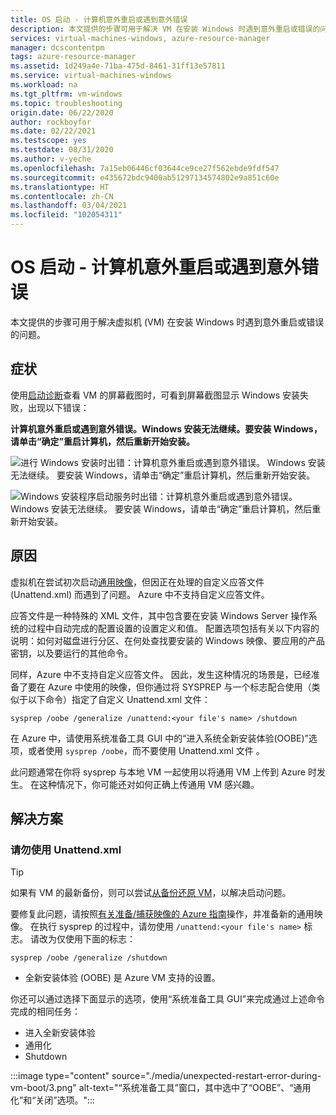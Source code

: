 ```yaml
---
title: OS 启动 - 计算机意外重启或遇到意外错误
description: 本文提供的步骤可用于解决 VM 在安装 Windows 时遇到意外重启或错误的问题。
services: virtual-machines-windows, azure-resource-manager
manager: dcscontentpm
tags: azure-resource-manager
ms.assetid: 1d249a4e-71ba-475d-8461-31ff13e57811
ms.service: virtual-machines-windows
ms.workload: na
ms.tgt_pltfrm: vm-windows
ms.topic: troubleshooting
origin.date: 06/22/2020
author: rockboyfor
ms.date: 02/22/2021
ms.testscope: yes
ms.testdate: 08/31/2020
ms.author: v-yeche
ms.openlocfilehash: 7a15eb06446cf03644ce9ce27f562ebde9fdf547
ms.sourcegitcommit: e435672bdc9400ab51297134574802e9a851c60e
ms.translationtype: HT
ms.contentlocale: zh-CN
ms.lasthandoff: 03/04/2021
ms.locfileid: "102054311"
---
```

# <a name="os-start-up---computer-restarted-unexpectedly-or-encountered-an-unexpected-error"></a>OS 启动 - 计算机意外重启或遇到意外错误

本文提供的步骤可用于解决虚拟机 (VM) 在安装 Windows 时遇到意外重启或错误的问题。

## <a name="symptom"></a>症状

使用[启动诊断](./boot-diagnostics.md)查看 VM 的屏幕截图时，可看到屏幕截图显示 Windows 安装失败，出现以下错误：

**计算机意外重启或遇到意外错误。Windows 安装无法继续。要安装 Windows，请单击“确定”重启计算机，然后重新开始安装。**

![进行 Windows 安装时出错：计算机意外重启或遇到意外错误。 Windows 安装无法继续。 要安装 Windows，请单击“确定”重启计算机，然后重新开始安装。](./media/unexpected-restart-error-during-vm-boot/1.png)

![Windows 安装程序启动服务时出错：计算机意外重启或遇到意外错误。 Windows 安装无法继续。 要安装 Windows，请单击“确定”重启计算机，然后重新开始安装。](./media/unexpected-restart-error-during-vm-boot/2.png)

## <a name="cause"></a>原因

虚拟机在尝试初次启动[通用映像](https://docs.microsoft.com/windows-hardware/manufacture/desktop/sysprep--generalize--a-windows-installation)，但因正在处理的自定义应答文件 (Unattend.xml) 而遇到了问题。 Azure 中不支持自定义应答文件。 

应答文件是一种特殊的 XML 文件，其中包含要在安装 Windows Server 操作系统的过程中自动完成的配置设置的设置定义和值。 配置选项包括有关以下内容的说明：如何对磁盘进行分区、在何处查找要安装的 Windows 映像、要应用的产品密钥，以及要运行的其他命令。

同样，Azure 中不支持自定义应答文件。 因此，发生这种情况的场景是，已经准备了要在 Azure 中使用的映像，但你通过将 SYSPREP 与一个标志配合使用（类似于以下命令）指定了自定义 Unattend.xml 文件：

`sysprep /oobe /generalize /unattend:<your file's name> /shutdown`

在 Azure 中，请使用系统准备工具 GUI 中的“进入系统全新安装体验(OOBE)”选项，或者使用 `sysprep /oobe`，而不要使用 Unattend.xml 文件 。

此问题通常在你将 sysprep 与本地 VM 一起使用以将通用 VM 上传到 Azure 时发生。 在这种情况下，你可能还对如何正确上传通用 VM 感兴趣。

## <a name="solution"></a>解决方案

### <a name="do-not-use-unattendxml"></a>请勿使用 Unattend.xml

> [!TIP]
> 如果有 VM 的最新备份，则可以尝试[从备份还原 VM](../../backup/backup-azure-arm-restore-vms.md)，以解决启动问题。

要修复此问题，请按照[有关准备/捕获映像的 Azure 指南](../windows/upload-generalized-managed.md)操作，并准备新的通用映像。 在执行 sysprep 的过程中，请勿使用 `/unattend:<your file's name>` 标志。 请改为仅使用下面的标志：

`sysprep /oobe /generalize /shutdown`

- 全新安装体验 (OOBE) 是 Azure VM 支持的设置。

你还可以通过选择下面显示的选项，使用“系统准备工具 GUI”来完成通过上述命令完成的相同任务：

- 进入全新安装体验
- 通用化
- Shutdown

:::image type="content" source="./media/unexpected-restart-error-during-vm-boot/3.png" alt-text="“系统准备工具”窗口，其中选中了“OOBE”、“通用化”和“关闭”选项。":::

<!--Update_Description: update meta properties, wording update, update link-->